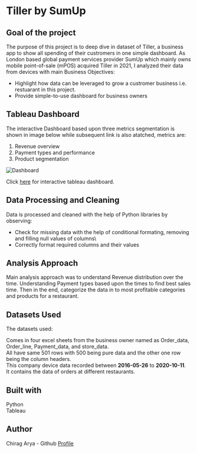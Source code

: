 # Tiller by SumUp
## Goal of the project
The purpose of this project is to deep dive in dataset of Tiller, a business app to show all spending of their custromers in one simple dashboard. As London based global payment services provider SumUp which mainly owns mobile point-of-sale (mPOS) acquired Tiller in 2021, I analyzed their data from devices with main Business Objectives:
- Highlight how data can be leveraged to grow a custromer business i.e. restuarant in this project.
- Provide simple-to-use dashboard for business owners

## Tableau Dashboard
The interactive Dashboard based upon three metrics segmentation is shown in image below while subsequent link is also atatched, metrics are:
1. Revenue overview
2. Payment types and performance
3. Product segmentation

![Dashboard](Media/Dashboard.png)

Click [here](https://public.tableau.com/app/profile/usama.zafar.qureshi/viz/Tiller/Dashboard1) for interactive tableau dashboard.

## Data Processing and Cleaning
Data is processed and cleaned with the help of Python libraries by observing:

- Check for missing data with the help of conditional formating, removing and filling null values of columns\
- Correctly format required columns and their values

## Analysis Approach
Main analysis approach was to understand Revenue distribution over the time. Understanding Payment types based upon the times to find best sales time. Then in the end, categorize the data in to most profitable categories and products for a restaurant.

## Datasets Used
The datasets used:

Comes in four excel sheets from the business owner named as Order_data, Order_line, Payment_data, and store_data.\
All have same 501 rows with 500 being pure data and the other one row being the column headers.\
This company device data recorded between **2016-05-26** to **2020-10-11**.\
It contains the data of orders at different restaurants.

## Built with
Python\
Tableau

## Author
Chirag Arya - Github [Profile](https://github.com/AryaChirag)
